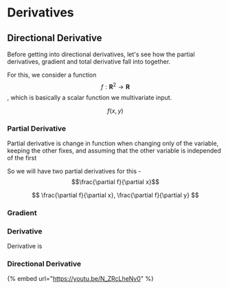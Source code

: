 # Derivatives

## Directional Derivative

Before getting into directional derivatives, let's see how the partial derivatives, gradient and total derivative fall into together.&#x20;

For this, we consider a function $$f: \mathbf R^2 \rightarrow \mathbf R$$ , which is basically a scalar function we multivariate input.&#x20;

$$
f(x,y)
$$

### Partial Derivative

Partial derivative is change in function when changing only of the variable, keeping the other fixes, and assuming that the other variable is independed of the first

So we will have two partial derivatives for this - $$\frac{\partial f}{\partial x}$$

$$
\frac{\partial f}{\partial x}, \frac{\partial f}{\partial y}
$$

### Gradient





### Derivative

Derivative is&#x20;



### Directional Derivative

{% embed url="https://youtu.be/N_ZRcLheNv0" %}
